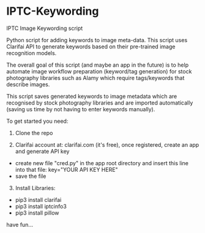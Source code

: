 # IPTC-Keywording
IPTC Image Keywording script

Python script for adding keywords to image meta-data.
This script uses Clarifai API to generate keywords based on their pre-trained image recognition models.

The overall goal of this script (and maybe an app in the future) is to help automate image workflow preparation
(keyword/tag generation) for stock photography libraries such as Alamy which require tags/keywords that describe images.

This script saves generated keywords to image metadata which are recognised
by stock photography libraries and are imported automatically
(saving us time by not having to enter keywords manually). 

To get started you need:

1. Clone the repo

2. Clarifai account at: clarifai.com (it's free), once registered, create an app and generate API key
 - create new file "cred.py" in the app root directory and insert this line into that file:
    key="YOUR API KEY HERE"
 - save the file

3. Install Libraries:
 - pip3 install clarifai
 - pip3 install iptcinfo3
 - pip3 install pillow
 
 
 have fun...
